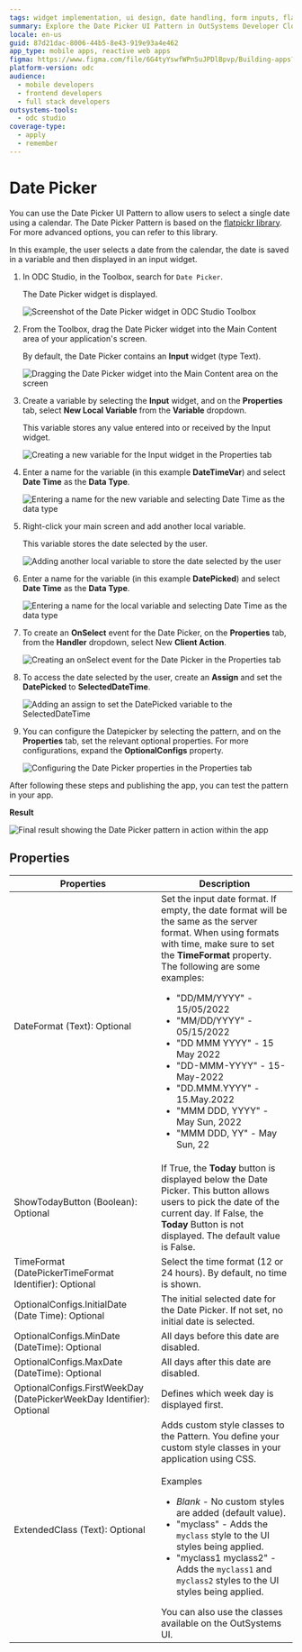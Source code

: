 ```yaml
---
tags: widget implementation, ui design, date handling, form inputs, flatpickr library
summary: Explore the Date Picker UI Pattern in OutSystems Developer Cloud (ODC) for selecting dates using a calendar interface.
locale: en-us
guid: 87d21dac-8006-44b5-8e43-919e93a4e462
app_type: mobile apps, reactive web apps
figma: https://www.figma.com/file/6G4tyYswfWPn5uJPDlBpvp/Building-apps?type=design&node-id=3203%3A13767&t=ZwHw8hXeFhwYsO5V-1
platform-version: odc
audience:
  - mobile developers
  - frontend developers
  - full stack developers
outsystems-tools:
  - odc studio
coverage-type:
  - apply
  - remember
---
```


# Date Picker

You can use the Date Picker UI Pattern to allow users to select a single date using a calendar. The Date Picker Pattern is based on the [flatpickr library](https://flatpickr.js.org/). For more advanced options, you can refer to this library.

In this example, the user selects a date from the calendar, the date is saved in a variable and then displayed in an input widget.

1. In ODC Studio, in the Toolbox, search for `Date Picker`.

    The Date Picker widget is displayed.

    ![Screenshot of the Date Picker widget in ODC Studio Toolbox](images/datepicker-widget-ss.png "Date Picker Widget")

1. From the Toolbox, drag the Date Picker widget into the Main Content area of your application's screen.

    By default, the Date Picker contains an **Input** widget (type Text).

    ![Dragging the Date Picker widget into the Main Content area on the screen](images/datepicker-drag-ss.png "Dragging Date Picker Widget")

1. Create a variable by selecting the **Input** widget, and on the **Properties** tab, select **New Local Variable** from the **Variable** dropdown.

    This variable stores any value entered into or received by the Input widget.

    ![Creating a new variable for the Input widget in the Properties tab](images/datepicker-var-ss.png "Creating a New Variable")

1. Enter a name for the variable (in this example **DateTimeVar**) and select **Date Time** as the **Data Type**.

    ![Entering a name for the new variable and selecting Date Time as the data type](images/datepicker-varname-ss.png "Naming the Variable")

1. Right-click your main screen and add another local variable.

    This variable stores the date selected by the user.

    ![Adding another local variable to store the date selected by the user](images/datepicker-localvar-ss.png "Adding Another Local Variable")

1. Enter a name for the variable (in this example **DatePicked**) and select **Date Time** as the **Data Type**.

    ![Entering a name for the local variable and selecting Date Time as the data type](images/datepicker-locvarname-ss.png "Naming the Local Variable")

1. To create an **OnSelect** event for the Date Picker, on the **Properties** tab, from the **Handler** dropdown, select New **Client Action**.

    ![Creating an onSelect event for the Date Picker in the Properties tab](images/datepicker-clientaction-ss.png "Creating onSelect Event")

1. To access the date selected by the user, create an **Assign** and set the **DatePicked** to **SelectedDateTime**.

    ![Adding an assign to set the DatePicked variable to the SelectedDateTime](images/datepicker-assign-ss.png "Assigning Variable Value")
    

1. You can configure the Datepicker by selecting the pattern, and on the **Properties** tab, set the relevant optional properties. For more configurations, expand the **OptionalConfigs** property.

    ![Configuring the Date Picker properties in the Properties tab](images/datepicker-properties-ss.png "Setting Date Picker Widget Properties")

After following these steps and publishing the app, you can test the pattern in your app.

**Result**

![Final result showing the Date Picker pattern in action within the app](images/datepicker-result.png "Date Picker pattern Result")

## Properties

| Properties                                                            | Description                                                                                                                                                                                                                                                                                                                                                                                                                                                                                                                                                                                                                           |
|-----------------------------------------------------------------------|---------------------------------------------------------------------------------------------------------------------------------------------------------------------------------------------------------------------------------------------------------------------------------------------------------------------------------------------------------------------------------------------------------------------------------------------------------------------------------------------------------------------------------------------------------------------------------------------------------------------------------------|
| DateFormat (Text): Optional                                           | Set the input date format. If empty, the date format will be the same as the server format. When using formats with time, make sure to set the **TimeFormat** property. The following are some examples:<ul><li>"DD/MM/YYYY" - 15/05/2022 </li> <li>"MM/DD/YYYY" - 05/15/2022</li><li>"DD MMM YYYY" - 15 May 2022</li><li>"DD-MMM-YYYY" - 15-May-2022</li><li>"DD.MMM.YYYY" - 15.May.2022</li><li>"MMM DDD, YYYY" - May Sun, 2022</li><li>"MMM DDD, YY" - May Sun, 22</li></ul>                                                                                                                                                       |
| ShowTodayButton (Boolean): Optional                                   | If True, the **Today** button is displayed below the Date Picker.  This button allows users to pick the date of the current day. If False, the **Today** Button is not displayed. The default value is False.                                                                                                                                                                                                                                                                                                                                                                                                                         |
| TimeFormat (DatePickerTimeFormat Identifier): Optional                | Select the time format (12 or 24 hours). By default, no time is shown.                                                                                                                                                                                                                                                                                                                                                                                                                                                                                                                                                                |
| OptionalConfigs.InitialDate (Date Time): Optional                     | The initial selected date for the Date Picker. If not set, no initial date is selected.                                                                                                                                                                                                                                                                                                                                                                                                                                                                                                                                               |
| OptionalConfigs.MinDate (DateTime): Optional                          | All days before this date are disabled.                                                                                                                                                                                                                                                                                                                                                                                                                                                                                                                                                                                               |
| OptionalConfigs.MaxDate (DateTime): Optional                          | All days after this date are disabled.                                                                                                                                                                                                                                                                                                                                                                                                                                                                                                                                                                                                |
| OptionalConfigs.FirstWeekDay (DatePickerWeekDay Identifier): Optional | Defines which week day is displayed first.                                                                                                                                                                                                                                                                                                                                                                                                                                                                                                                                                                                            |
| ExtendedClass (Text): Optional                                        | Adds custom style classes to the Pattern. You define your custom style classes in your application using CSS. <br/><br/>Examples <ul><li>_Blank_ - No custom styles are added (default value).</li><li>"myclass" - Adds the ``myclass`` style to the UI styles being applied.</li><li>"myclass1 myclass2" - Adds the ``myclass1`` and ``myclass2`` styles to the UI styles being applied.</li></ul>You can also use the classes available on the OutSystems UI. |
